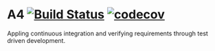 # A4 [![Build Status](https://travis-ci.com/SE754-group21/A4.svg?token=VtpxBV7YRgpJ56SdhUEZ&branch=master)](https://travis-ci.com/SE754-group21/A4) [![codecov](https://codecov.io/gh/SE754-group21/A4/branch/master/graph/badge.svg?token=G9KB5GG15B)](https://codecov.io/gh/SE754-group21/A4)

Appling continuous integration and verifying requirements through test driven development.
